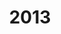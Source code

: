 ---
created: '2024-02-28 21:57:24'
description: ''
fname: pub.post.2013
id: 26onuicogidu9bu5zei8vcf
title: '2013'
updated: '2024-02-29 00:33:17'
---